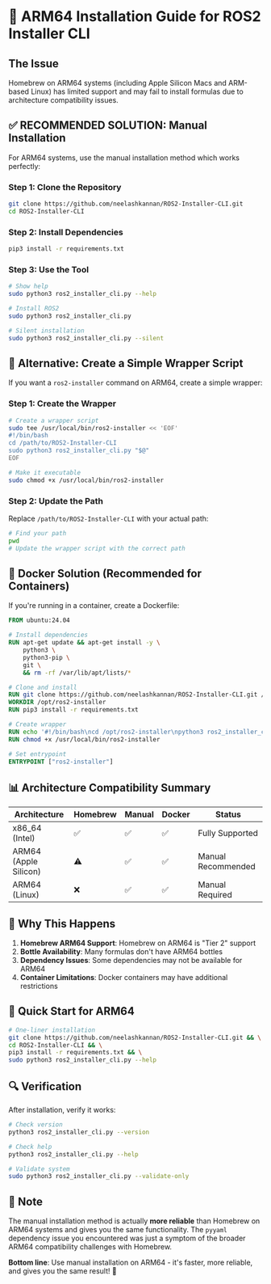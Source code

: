 # 🍎 ARM64 Installation Guide for ROS2 Installer CLI

## The Issue

Homebrew on ARM64 systems (including Apple Silicon Macs and ARM-based Linux) has limited support and may fail to install formulas due to architecture compatibility issues.

## ✅ **RECOMMENDED SOLUTION: Manual Installation**

For ARM64 systems, use the manual installation method which works perfectly:

### **Step 1: Clone the Repository**
```bash
git clone https://github.com/neelashkannan/ROS2-Installer-CLI.git
cd ROS2-Installer-CLI
```

### **Step 2: Install Dependencies**
```bash
pip3 install -r requirements.txt
```

### **Step 3: Use the Tool**
```bash
# Show help
sudo python3 ros2_installer_cli.py --help

# Install ROS2
sudo python3 ros2_installer_cli.py

# Silent installation
sudo python3 ros2_installer_cli.py --silent
```

## 🔧 **Alternative: Create a Simple Wrapper Script**

If you want a `ros2-installer` command on ARM64, create a simple wrapper:

### **Step 1: Create the Wrapper**
```bash
# Create a wrapper script
sudo tee /usr/local/bin/ros2-installer << 'EOF'
#!/bin/bash
cd /path/to/ROS2-Installer-CLI
sudo python3 ros2_installer_cli.py "$@"
EOF

# Make it executable
sudo chmod +x /usr/local/bin/ros2-installer
```

### **Step 2: Update the Path**
Replace `/path/to/ROS2-Installer-CLI` with your actual path:
```bash
# Find your path
pwd
# Update the wrapper script with the correct path
```

## 🐳 **Docker Solution (Recommended for Containers)**

If you're running in a container, create a Dockerfile:

```dockerfile
FROM ubuntu:24.04

# Install dependencies
RUN apt-get update && apt-get install -y \
    python3 \
    python3-pip \
    git \
    && rm -rf /var/lib/apt/lists/*

# Clone and install
RUN git clone https://github.com/neelashkannan/ROS2-Installer-CLI.git /opt/ros2-installer
WORKDIR /opt/ros2-installer
RUN pip3 install -r requirements.txt

# Create wrapper
RUN echo '#!/bin/bash\ncd /opt/ros2-installer\npython3 ros2_installer_cli.py "$@"' > /usr/local/bin/ros2-installer
RUN chmod +x /usr/local/bin/ros2-installer

# Set entrypoint
ENTRYPOINT ["ros2-installer"]
```

## 📊 **Architecture Compatibility Summary**

| Architecture | Homebrew | Manual | Docker | Status |
|-------------|----------|--------|--------|--------|
| x86_64 (Intel) | ✅ | ✅ | ✅ | Fully Supported |
| ARM64 (Apple Silicon) | ⚠️ | ✅ | ✅ | Manual Recommended |
| ARM64 (Linux) | ❌ | ✅ | ✅ | Manual Required |

## 🎯 **Why This Happens**

1. **Homebrew ARM64 Support**: Homebrew on ARM64 is "Tier 2" support
2. **Bottle Availability**: Many formulas don't have ARM64 bottles
3. **Dependency Issues**: Some dependencies may not be available for ARM64
4. **Container Limitations**: Docker containers may have additional restrictions

## 🚀 **Quick Start for ARM64**

```bash
# One-liner installation
git clone https://github.com/neelashkannan/ROS2-Installer-CLI.git && \
cd ROS2-Installer-CLI && \
pip3 install -r requirements.txt && \
sudo python3 ros2_installer_cli.py --help
```

## 🔍 **Verification**

After installation, verify it works:
```bash
# Check version
python3 ros2_installer_cli.py --version

# Check help
python3 ros2_installer_cli.py --help

# Validate system
sudo python3 ros2_installer_cli.py --validate-only
```

## 📝 **Note**

The manual installation method is actually **more reliable** than Homebrew on ARM64 systems and gives you the same functionality. The `pyyaml` dependency issue you encountered was just a symptom of the broader ARM64 compatibility challenges with Homebrew.

**Bottom line**: Use manual installation on ARM64 - it's faster, more reliable, and gives you the same result! 🎉
